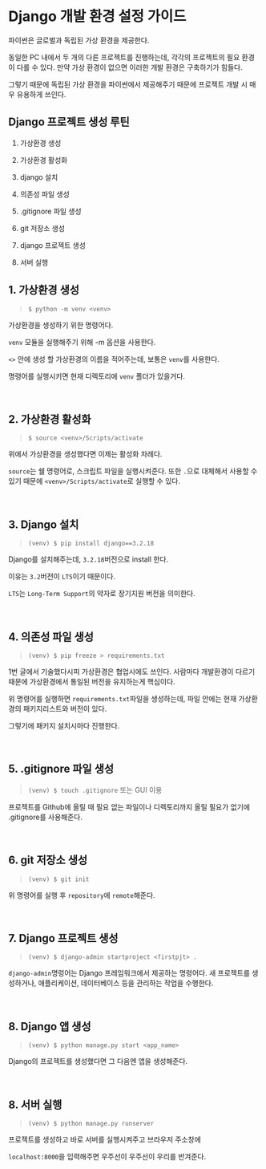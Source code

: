 # Django 개발 환경 설정 가이드

파이썬은 글로벌과 독립된 가상 환경을 제공한다.

동일한 PC 내에서 두 개의 다른 프로젝트를 진행하는데, 각각의 프로젝트의 필요 환경이 다를 수 있다. 만약 가상 환경이 없으면 이러한 개발 환경은 구축하기가 힘들다.

그렇기 때문에 독립된 가상 환경을 파이썬에서 제공해주기 때문에 프로젝트 개발 시 매우 유용하게 쓰인다.

## Django 프로젝트 생성 루틴

1. 가상환경 생성

2. 가상환경 활성화

3. django 설치

4. 의존성 파일 생성

5. .gitignore 파일 생성

6. git 저장소 생성

7. django 프로젝트 생성

8. 서버 실행

## 1. 가상환경 생성

> `$ python -m venv <venv>`

가상환경을 생성하기 위한 명령어다.

`venv` 모듈을 실행해주기 위해 -m 옵션을 사용한다.

`<>` 안에 생성 할 가상환경의 이름을 적어주는데, 보통은 `venv`를 사용한다.

명령어를 실행시키면 현재 디렉토리에 `venv` 폴더가 있을거다.

<br>

## 2. 가상환경 활성화

> `$ source <venv>/Scripts/activate`

위에서 가상환경을 생성했다면 이제는 활성화 차례다.

`source`는 쉘 명령어로, 스크립트 파일을 실행시켜준다. 또한 `.`으로 대체해서 사용할 수 있기 때문에 `<venv>/Scripts/activate`로 실행할 수 있다.

<br>

## 3. Django 설치

> `(venv) $ pip install django==3.2.18`

Django를 설치해주는데, `3.2.18`버전으로 install 한다.

이유는 `3.2`버전이 `LTS`이기 때문이다.

`LTS`는 `Long-Term Support`의 약자로 장기지원 버전을 의미한다.

<br>

## 4. 의존성 파일 생성

> `(venv) $ pip freeze > requirements.txt`

1번 글에서 기술했다시피 가상환경은 협업시에도 쓰인다. 사람마다 개발환경이 다르기 때문에 가상환경에서 통일된 버전을 유지하는게 핵심이다.

위 명령어를 실행하면 `requirements.txt`파일을 생성하는데, 파일 안에는 현재 가상환경의 패키지리스트와 버전이 있다.

그렇기에 패키지 설치시마다 진행한다.

<br>

## 5. .gitignore 파일 생성

> `(venv) $ touch .gitignore` 또는 GUI 이용


프로젝트를 Github에 올릴 때 필요 없는 파일이나 디렉토리까지 올릴 필요가 없기에 .gitignore를 사용해준다.

<br>

## 6. git 저장소 생성

> `(venv) $ git init`

위 명령어를 실행 후 `repository`에 `remote`해준다.

<br>

## 7. Django 프로젝트 생성

> `(venv) $ django-admin startproject <firstpjt> .`

`django-admin`명렁어는 Django 프레임워크에서 제공하는 명령어다. 새 프로젝트를 생성하거나, 애플리케이션, 데이터베이스 등을 관리하는 작업을 수행한다.

<br>

## 8. Django 앱 생성

> `(venv) $ python manage.py start <app_name>`

Django의 프로젝트를 생성했다면 그 다음엔 앱을 생성해준다.


<br>

## 8. 서버 실행

> `(venv) $ python manage.py runserver`

프로젝트를 생성하고 바로 서버를 실행시켜주고 브라우저 주소창에

`localhost:8000`을 입력해주면 우주선이 우주선이 우리를 반겨준다.